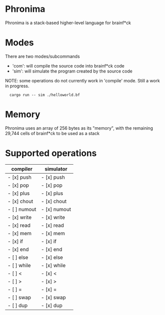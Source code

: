 # Phronima
Phronima is a stack-based higher-level language for brainf*ck

# Modes 
There are two modes/subcommands
  - 'com': will compile the source code into brainf*ck code
  - 'sim': will simulate the program created by the source code 

NOTE: some operations do not currently work in 'compile' mode. Still a work in progress.

      cargo run -- sim ./helloworld.bf

# Memory
Phronima uses an array of 256 bytes as its "memory", with the remaining 29,744 cells of brainf*ck to be used as a stack

# Supported operations
|compiler   |simulator  |
|-----------|-----------|
| - [x] push  | - [x] push  |
| - [x] pop   | - [x] pop   |
| - [x] plus  | - [x] plus  |
| - [x] chout | - [x] chout |
| - [ ] numout| - [x] numout|
| - [x] write | - [x] write |
| - [x] read  | - [x] read  |
| - [x] mem   | - [x] mem   |
| - [x] if    | - [x] if    |
| - [x] end   | - [x] end   |
| - [ ] else  | - [x] else  |
| - [ ] while | - [x] while |
| - [ ] <     | - [x] <     |
| - [ ] >     | - [x] >     |
| - [ ] =     | - [x] =     |
| - [ ] swap  | - [x] swap  |
| - [ ] dup   | - [x] dup   |


